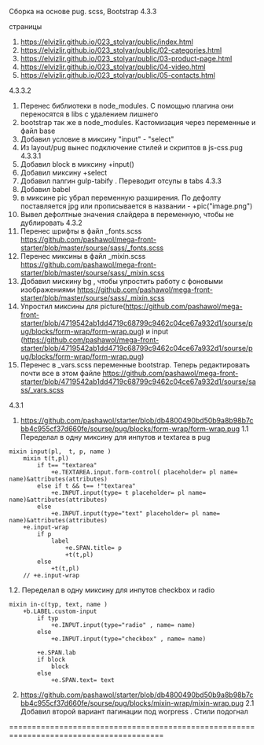 Сборка на основе pug. scss, Bootstrap 4.3.3

страницы
1. https://elvizlir.github.io/023_stolyar/public/index.html
2. https://elvizlir.github.io/023_stolyar/public/02-categories.html
3. https://elvizlir.github.io/023_stolyar/public/03-product-page.html
4. https://elvizlir.github.io/023_stolyar/public/04-video.html
5. https://elvizlir.github.io/023_stolyar/public/05-contacts.html

4.3.3.2
1. Перенес библиотеки в node_modules.  С помощью плагина они переносятся в libs c удалением лишнего
2. bootstrap так же в  node_modules. Кастомизация  через переменные и файл base
3. Добавил условие в миксину "input" - "select"
4. Из layout/pug вынес подключение стилей и скриптов в js-css.pug
4.3.3.1
1. Добавил block в миксину +input()
2. Добавил миксину +select
3. Добавил палгин gulp-tabify . Переводит отсупы в tabs
4.3.3 
1. Добавил babel
2. в миксине pic  убрал переменную разширения.  По дефолту поставляется jpg  или прописывается в названии  - +pic("image.png")
3. Вывел дефолтные значения слайдера в переменную, чтобы не дублировать
4.3.2
1. Перенес шрифты в файл _fonts.scss https://github.com/pashawol/mega-front-starter/blob/master/sourse/sass/_fonts.scss
2. Перенес миксины в файл _mixin.scss https://github.com/pashawol/mega-front-starter/blob/master/sourse/sass/_mixin.scss
3. Добавил мискину bg , чтобы упростить работу с фоновыми изображениями https://github.com/pashawol/mega-front-starter/blob/master/sourse/sass/_mixin.scss
4. Упростил миксины для picture(https://github.com/pashawol/mega-front-starter/blob/4719542ab1dd4719c68799c9462c04ce67a932d1/sourse/pug/blocks/form-wrap/form-wrap.pug) и input (https://github.com/pashawol/mega-front-starter/blob/4719542ab1dd4719c68799c9462c04ce67a932d1/sourse/pug/blocks/form-wrap/form-wrap.pug)
5. Перенес в _vars.scss  переменные bootstrap. Теперь редактировать почти все в этом файле https://github.com/pashawol/mega-front-starter/blob/4719542ab1dd4719c68799c9462c04ce67a932d1/sourse/sass/_vars.scss

4.3.1

1. https://github.com/pashawol/starter/blob/db4800490bd50b9a8b98b7cbb4c955cf37d660fe/sourse/pug/blocks/form-wrap/form-wrap.pug
1.1 Переделал в  одну миксину для инпутов и textarea в pug
```
mixin input(pl,  t, p, name )
	mixin t(t,pl)
		if t== "textarea"
			+e.TEXTAREA.input.form-control( placeholder= pl name= name)&attributes(attributes)
		else if t && t== !"textarea"
			+e.INPUT.input(type= t placeholder= pl name= name)&attributes(attributes)
		else
			+e.INPUT.input(type="text" placeholder= pl name= name)&attributes(attributes)
	+e.input-wrap
		if p
			label
				+e.SPAN.title= p
				+t(t,pl)
		else
			+t(t,pl)
	// +e.input-wrap
```
1.2. Переделал в  одну миксину для инпутов  checkbox и radio
```
mixin in-c(typ, text, name )
	+b.LABEL.custom-input
		if typ
			+e.INPUT.input(type="radio" , name= name)
		else 
			+e.INPUT.input(type="checkbox" , name= name)

		+e.SPAN.lab
		if block
			block
		else
			+e.SPAN.text= text
```
2. https://github.com/pashawol/starter/blob/db4800490bd50b9a8b98b7cbb4c955cf37d660fe/sourse/pug/blocks/mixin-wrap/mixin-wrap.pug
2.1  Добавил второй  вариант  пагинации под worpress . Стили подогнал

========================================================================================

